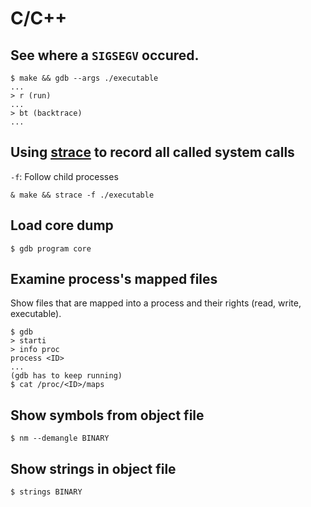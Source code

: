 # C/C++

## See where a `SIGSEGV` occured.

```
$ make && gdb --args ./executable
...
> r (run)
...
> bt (backtrace)
...
```

## Using [strace](https://man7.org/linux/man-pages/man1/strace.1.html) to record all called system calls

`-f`: Follow child processes

```
& make && strace -f ./executable
```

## Load core dump

```
$ gdb program core
```

## Examine process's mapped files

Show files that are mapped into a process and their rights (read, write, executable).

```
$ gdb
> starti
> info proc
process <ID>
...
(gdb has to keep running)
$ cat /proc/<ID>/maps
```

## Show symbols from object file

```
$ nm --demangle BINARY
```

## Show strings in object file

```
$ strings BINARY
```
